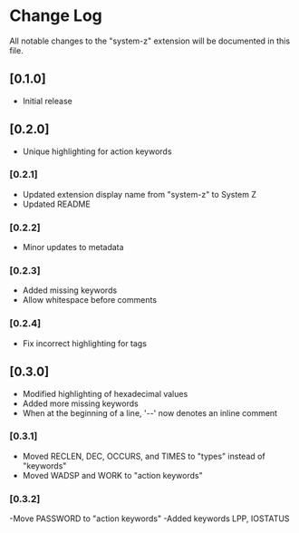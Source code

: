 # Change Log

All notable changes to the "system-z" extension will be documented in this file.

## [0.1.0]

- Initial release

## [0.2.0]

- Unique highlighting for action keywords

### [0.2.1]

- Updated extension display name from "system-z" to System Z
- Updated README

### [0.2.2]

- Minor updates to metadata

### [0.2.3]

- Added missing keywords
- Allow whitespace before comments

### [0.2.4]

- Fix incorrect highlighting for tags

## [0.3.0]

- Modified highlighting of hexadecimal values
- Added more missing keywords
- When at the beginning of a line, '--' now denotes an inline comment

### [0.3.1]

- Moved RECLEN, DEC, OCCURS, and TIMES to "types" instead of "keywords"
- Moved WADSP and WORK to "action keywords"

### [0.3.2]

-Move PASSWORD to "action keywords"
-Added keywords LPP, IOSTATUS

